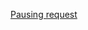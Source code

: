 <a href="/examples/seven"
     data-turbo="true"
     data-turbo-stream="true"
     data-action="advance">Pausing request</a>

<script>
  const pauseFor5 = resolve => new Promise(resolve => setTimeout(resolve, 5000));

  document.addEventListener("turbo:before-fetch-request", async (event) => {
    event.preventDefault()
    console.log("pausing")
    await pauseFor5(console.log("gathering important data required for request"));
    console.log("resuming")

    event.detail.resume()
  })
</script>
